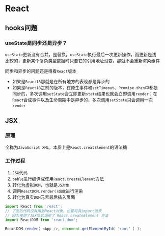 # React

## hooks问题

### useState是同步还是异步？

`useState`更新没有合并，是替换，`useState`执行最后一次更新操作，而更新是浅比较的，更新某个复杂类型数据时只要它的引用地址没变，那就不会重新渲染组件

同步和异步的问题还是得看`React`版本

- 如果是`React18`那就是在所有地方的表现都是异步的
- 如果是`React18`之前的版本，在原生事件和`setTimeout`、`Promise.then`中都是同步的，多次调用`setState`会立即更新`state`结果也就会立即调用`render`；在`React`合成事件以及生命周期中是异步的，多次调用`setState`只会调用一次`render`

## JSX

### 原理

全称为`JavaScript XML`，本质上是`React.creatElement`的语法糖

### 工作过程

1. `JSX`代码 
2. `bable`进行编译成使用`React.createElement`方法
3. 转化为虚拟`DOM`，也就是`JS对象`
4. 调用`ReactDOM.render()函数`进行渲染
5. 转化为真实`DOM`元素最后插入页面

```javascript
import React from 'react';   
// 下面的代码没有用到React对象，也要将其import进来
// 因为使用了JSX隐式调用了`React.createElement`方法
import ReactDOM from 'react-dom';

ReactDOM.render( <App />, document.getElementById( 'root' ) );
```

